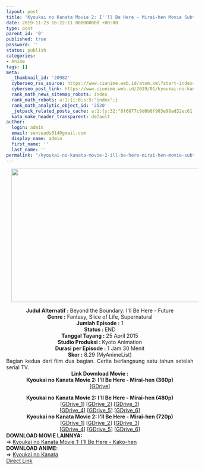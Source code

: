 ```yaml
---
layout: post
title: 'Kyoukai no Kanata Movie 2: I''ll Be Here - Mirai-hen Movie Subtitle Indonesia'
date: 2019-11-23 16:22:11.000000000 +00:00
type: post
parent_id: '0'
published: true
password: ''
status: publish
categories:
- Anime
tags: []
meta:
  _thumbnail_id: '20982'
  cyberseo_rss_source: https://www.ciunime.web.id/atom.xml?start-index=1651&max-results=150
  cyberseo_post_link: https://www.ciunime.web.id/2019/01/kyoukai-no-kanata-movie-2-ill-be-here.html
  rank_math_news_sitemap_robots: index
  rank_math_robots: a:1:{i:0;s:5:"index";}
  rank_math_analytic_object_id: '2520'
  _jetpack_related_posts_cache: a:1:{s:32:"8f6677c9d6b0f903e98ad32ec61f8deb";a:2:{s:7:"expires";i:1658134196;s:7:"payload";a:0:{}}}
  kata_make_header_transparent: default
author:
  login: admin
  email: senseads014@gmail.com
  display_name: admin
  first_name: ''
  last_name: ''
permalink: "/kyoukai-no-kanata-movie-2-ill-be-here-mirai-hen-movie-subtitle-indonesia/"
---
```

<div class="separator" style="clear: both; text-align: center;"><a href="https://1.bp.blogspot.com/-oZUCpq75f3k/XEwfVGAXLBI/AAAAAAAAIlk/CYUYjjikdX0V8gu1f-8n86EQBsldoZO_ACPcBGAYYCw/s1600/Kyoukai%2Bno%2BKanata%2BMovie%2B2%2B-%2BI%2527ll%2BBe%2BHere%2B-%2BMirai-hen.jpg" imageanchor="1" style="margin-left: 1em; margin-right: 1em;"><img border="0" data-original-height="720" data-original-width="1280" height="360" src="{{ site.baseurl }}/assets/2019/11/Kyoukai%2Bno%2BKanata%2BMovie%2B2%2B-%2BI%2527ll%2BBe%2BHere%2B-%2BMirai-hen.jpg" width="640" /></a></div>
<p>
<div style="text-align: center;"><b>Judul</b><b><b> Alternatif</b> :</b> Beyond the Boundary: I'll Be Here - Future</div>
<div style="text-align: center;"><b><b>Genre :</b></b> Fantasy, Slice of Life, Supernatural</div>
<div style="text-align: center;"><b>Jumlah Episode :</b> 1<br /><b>Status :&nbsp;</b>END<br /><b>Tanggal Tayang :</b> 25 April 2015<br /><b>Studio Produksi : </b>Kyoto Animation<br /><b>Durasi per Episode :</b> 1 Jam 30 Menit</div>
<div style="text-align: center;"><b>Skor :</b> 8.29 (MyAnimeList)</div>
<div style="text-align: center;"></div>
<div style="text-align: justify;">Bagian kedua dari film dua bagian. Cerita berlangsung satu tahun setelah serial TV.</div>
<div style="text-align: justify;"></div>
<div style="text-align: justify;"></div>
<div style="text-align: center;"><b>Link Download Movie :</b></div>
<div style="text-align: center;">
<div style="text-align: center;">
<div style="text-align: center;"><b>Kyoukai no Kanata Movie 2: I'll Be Here - Mirai-hen (360p)</b></div>
</div>
<div style="text-align: center;">[<a href="https://drive.google.com/uc?id=1pDCe4UY22RWsTvAbCDlgVwwuHAYfjBSe" target="_blank" rel="noopener">GDrive</a>]</p>
</div>
</div>
<div style="text-align: center;"><b>Kyoukai no Kanata Movie 2: I'll Be Here - Mirai-hen (480p)</b><br />[<a href="https://drive.google.com/uc?id=1YZ9d7uCMa3NzSAMZwvGR2q7zH7F3p7y8" target="_blank" rel="noopener">GDrive_1</a>] [<a href="https://drive.google.com/uc?id=1hw-T69GnWZDHZzpywdgARrbs4OPloNji" target="_blank" rel="noopener">GDrive_2</a>] [<a href="https://drive.google.com/uc?id=1clcg-jc1QAk-iU8QjqzDfVqcgw3ntWhR" target="_blank" rel="noopener">GDrive_3</a>]<br />[<a href="https://drive.google.com/uc?id=1e3ixqpDcL0gxG6sh9Zpa-0Rvl5UyU8Nk" target="_blank" rel="noopener">GDrive_4</a>] [<a href="https://drive.google.com/uc?export=download&amp;id=0B5_TKNodQ5ZIX3Zob2hRek1nRTg" target="_blank" rel="noopener">GDrive_5</a>] [<a href="https://drive.google.com/uc?id=1pT3L5100W7jKwobBl9AuoCKBPfma9ksl" target="_blank" rel="noopener">GDrive_6</a>]</div>
<div style="text-align: center;"><b>Kyoukai no Kanata Movie 2: I'll Be Here - Mirai-hen (720p)</b><br />[<a href="https://drive.google.com/uc?id=1V3QUnt33NoPjdKfPokJ5xtUUFlFQNEr0" target="_blank" rel="noopener">GDrive_1</a>] [<a href="https://drive.google.com/uc?id=1ag0msG4IrCisNAme6Uq4vWPA-tEzJ6iA" target="_blank" rel="noopener">GDrive_2</a>] [<a href="https://drive.google.com/uc?id=17bRHW-H6WpqhApMgIm_10qrYyR4ygHNC" target="_blank" rel="noopener">GDrive_3</a>]<br />[<a href="https://drive.google.com/uc?id=1Qv169c-jBeBz498BmWRqloLuWKKTJ0wj" target="_blank" rel="noopener">GDrive_4</a>] [<a href="https://drive.google.com/uc?id=1gas06osn98yZngspjmsxPhun3g0Oo1gS" target="_blank" rel="noopener">GDrive_5</a>] [<a href="https://drive.google.com/uc?export=download&amp;id=0B5_TKNodQ5ZIaks0bVo2cEZ0dkk" target="_blank" rel="noopener">GDrive_6</a>]
<div style="text-align: left;"></div>
<div style="text-align: left;"></div>
<div style="text-align: left;"><b>DOWNLOAD&nbsp;MOVIE LAINNYA:</b></div>
<div style="text-align: left;"></div>
<div style="text-align: left;">=&gt;&nbsp;<a href="https://www.ciunime.web.id/2019/01/kyoukai-no-kanata-movie-ill-be-here.html" target="_blank" rel="noopener">Kyoukai no Kanata Movie 1: I’ll Be Here - Kako-hen</a></div>
<div style="text-align: left;"></div>
<div style="text-align: left;"><b>DOWNLOAD ANIME:</b></div>
<div style="text-align: left;"></div>
<div style="text-align: left;">=&gt;&nbsp;<a href="https://www.ciunime.web.id/2019/01/kyoukai-no-kanata-episode-01-12-end-1.html" target="_blank" rel="noopener">Kyoukai no Kanata</a></div>
<div style="text-align: left;"></div>
</div>
<link rel="stylesheet" href="https://cdnjs.cloudflare.com/ajax/libs/font-awesome/4.7.0/css/font-awesome.min.css" />
<div class="divbtn"> <a href="https://handymansurrender.com/fihup8buzv?key=94550f7ce39444073321dde3b8782f97" class="btn"><i class="fa fa-download"></i> Direct Link</a> </div>

